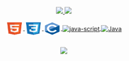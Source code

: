<div align="center">
 
        
<div align="center">
  <a href="https://github.com/matheus-hrm">
  <img height="180em" src="https://github-readme-stats.vercel.app/api?username=rafaelalmeidaV&show_icons=true&theme=transparent&include_all_commits=true&count_private=true">
  <img height="140em" src="https://github-readme-stats.vercel.app/api/top-langs/?username=rafaelalmeidaV&hide_progress=true&langs_count=7&theme=transparent">
</div>
  <div align="center" style="display: inline_block"><br>
  <img align="center" alt="HTML" height="30" width="40" src="https://raw.githubusercontent.com/devicons/devicon/master/icons/html5/html5-original.svg">
  <img align="center" alt="CSS" height="30" width="40" src="https://raw.githubusercontent.com/devicons/devicon/master/icons/css3/css3-original.svg">
  <img align="center" alt="C" height="30" width="40" src="https://raw.githubusercontent.com/devicons/devicon/master/icons/c/c-original.svg">
  <img align="center" alt="java-script" height="30" width="40" src="https://cdn.jsdelivr.net/gh/devicons/devicon/icons/react/react-original.svg">
  <img align="center" alt="Java" height="30" width="40" src="https://cdn.jsdelivr.net/gh/devicons/devicon/icons/javascript/javascript-original.svg">
</div>

  ##


  <div> 

  <a href = "mailto:rafael.4avv@gmail.com"><img src="https://img.shields.io/badge/Gmail-D14836?style=for-the-badge&logo=gmail&logoColor=white" target="_blank"></a>
  
</div>
